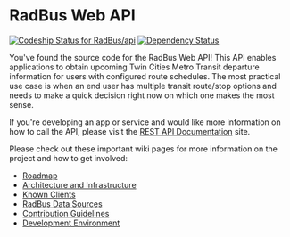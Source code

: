 # RadBus Web API

[ ![Codeship Status for RadBus/api](https://www.codeship.io/projects/1f8c7e60-c700-0131-5428-0277a4446f20/status)](https://www.codeship.io/projects/22112)
[ ![Dependency Status](https://david-dm.org/RadBus/api/status.svg?theme=shields.io)](https://david-dm.org/RadBus/api)

You've found the source code for the RadBus Web API!  This API enables applications to obtain upcoming Twin Cities Metro Transit departure information for users with configured route schedules. The most practical use case is when an end user has multiple transit route/stop options and needs to make a quick decision right now on which one makes the most sense.

If you're developing an app or service and would like more information on how to call the API, please visit the [REST API Documentation](http://dev.radbus.io/) site.

Please check out these important wiki pages for more information on the project and how to get involved:
* [Roadmap](https://github.com/RadBus/api/wiki/Roadmap)
* [Architecture and Infrastructure](https://github.com/RadBus/api/wiki/Architecture-and-Infrastructure)
* [Known Clients](https://github.com/RadBus/api/wiki/Known-Clients)
* [RadBus Data Sources](https://github.com/RadBus/api/wiki/RadBus-Data-Sources)
* [Contribution Guidelines](https://github.com/RadBus/api/wiki/Contribution-Guidelines)
* [Development Environment](https://github.com/RadBus/api/wiki/Development-Environment)
